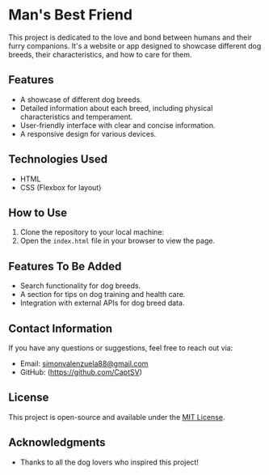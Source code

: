# Man's Best Friend

This project is dedicated to the love and bond between humans and their furry companions. It's a website or app designed to showcase different dog breeds, their characteristics, and how to care for them.

## Features

- A showcase of different dog breeds.
- Detailed information about each breed, including physical characteristics and temperament.
- User-friendly interface with clear and concise information.
- A responsive design for various devices.

## Technologies Used

- HTML
- CSS (Flexbox for layout)

## How to Use

1. Clone the repository to your local machine:
2. Open the `index.html` file in your browser to view the page.

## Features To Be Added

- Search functionality for dog breeds.
- A section for tips on dog training and health care.
- Integration with external APIs for dog breed data.

## Contact Information

If you have any questions or suggestions, feel free to reach out via:
- Email: simonvalenzuela88@gmail.com
- GitHub: (https://github.com/CaptSV)

## License

This project is open-source and available under the [MIT License](LICENSE).

## Acknowledgments

- Thanks to all the dog lovers who inspired this project!
